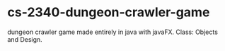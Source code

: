 # cs-2340-dungeon-crawler-game
dungeon crawler game made entirely in java with javaFX. Class: Objects and Design.
